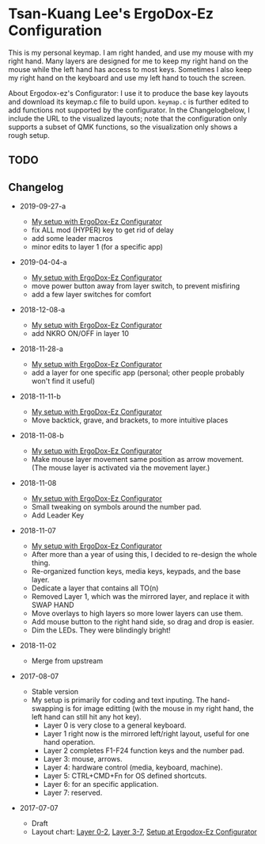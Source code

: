 # Tsan-Kuang Lee's ErgoDox-Ez Configuration

This is my personal keymap. I am right handed, and use my mouse with my right hand. Many layers are designed for me to keep my right hand on the mouse while the left hand has access to most keys. Sometimes I also keep my right hand on the keyboard and use my left hand to touch the screen.

About Ergodox-ez's Configurator: I use it to produce the base key layouts and download its keymap.c file to build upon. `keymap.c` is further edited to add functions not supported by the configurator. In the Changelogbelow, I include the URL to the visualized layouts; note that the configuration only supports a subset of QMK functions, so the visualization only shows a rough setup.

## TODO

## Changelog

* 2019-09-27-a
  * [My setup with ErgoDox-Ez Configurator](https://configure.ergodox-ez.com/ergodox-ez/layouts/v6gxO)
  * fix ALL mod (HYPER) key to get rid of delay
  * add some leader macros
  * minor edits to layer 1 (for a specific app)

* 2019-04-04-a
  * [My setup with ErgoDox-Ez Configurator](https://configure.ergodox-ez.com/layouts/vewr)
  * move power button away from layer switch, to prevent misfiring
  * add a few layer switches for comfort

* 2018-12-08-a
  * [My setup with ErgoDox-Ez Configurator](https://configure.ergodox-ez.com/layouts/MeOr)
  * add NKRO ON/OFF in layer 10

* 2018-11-28-a
  * [My setup with ErgoDox-Ez Configurator](https://configure.ergodox-ez.com/layouts/MeOr)
  * add a layer for one specific app (personal; other people probably won't find it useful)

* 2018-11-11-b
  * [My setup with ErgoDox-Ez Configurator](https://configure.ergodox-ez.com/layouts/LzVA/)
  * Move backtick, grave, and brackets, to more intuitive places

* 2018-11-08-b
  * [My setup with ErgoDox-Ez Configurator](https://configure.ergodox-ez.com/layouts/oBGr)
  * Make mouse layer movement same position as arrow movement. (The mouse layer is activated via the movement layer.)

* 2018-11-08
  * [My setup with ErgoDox-Ez Configurator](https://configure.ergodox-ez.com/layouts/amWo)
  * Small tweaking on symbols around the number pad.
  * Add Leader Key

* 2018-11-07
  * [My setup with ErgoDox-Ez Configurator](https://configure.ergodox-ez.com/layouts/XlaM)
  * After more than a year of using this, I decided to re-design the whole thing.
  * Re-organized function keys, media keys, keypads, and the base layer.
  * Dedicate a layer that contains all TO(n)
  * Removed Layer 1, which was the mirrored layer, and replace it with SWAP HAND
  * Move overlays to high layers so more lower layers can use them.
  * Add mouse button to the right hand side, so drag and drop is easier.
  * Dim the LEDs. They were blindingly bright!

* 2018-11-02
  * Merge from upstream

* 2017-08-07
  * Stable version
  * My setup is primarily for coding and text inputing. The hand-swapping is for image editting (with the mouse in my right hand, the left hand can still hit any hot key).
    * Layer 0 is very close to a general keyboard.
    * Layer 1 right now is the mirrored left/right layout, useful for one hand operation.
    * Layer 2 completes F1-F24 function keys and the number pad.
    * Layer 3: mouse, arrows.
    * Layer 4: hardware control (media, keyboard, machine).
    * Layer 5: CTRL+CMD+Fn for OS defined shortcuts.
    * Layer 6: for an specific application.
    * Layer 7: reserved.

* 2017-07-07
  * Draft
  * Layout chart: [Layer 0-2](https://i.imgur.com/co6QRi3), [Layer 3-7](https://i.imgur.com/dZ3P2kc), [Setup at Ergodox-Ez Configurator](https://configure.ergodox-ez.com/layouts/XlOo)
